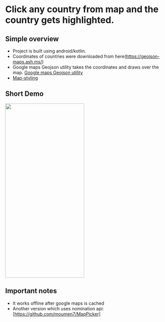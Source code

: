 # Click any country from map and the country gets highlighted.


## Simple overview
* Project is built using android/kotlin.
* Coordinates of countries were downloaded from here(https://geojson-maps.ash.ms/)
* Google maps Geojson utility takes the coordinates and draws over the map. [Google maps Geojson utility](https://developers.google.com/maps/documentation/android-sdk/utility/geojson)
* [Map-styling](https://developers.google.com/maps/documentation/android-sdk/styling)



## Short Demo
<img src="https://user-images.githubusercontent.com/57041674/119538478-6eaf0600-bd8b-11eb-9cc0-d17827de4c8d.gif" width="250" height="550"/>

## Important notes
* It works offline after google maps is cached
* Another version which uses nomination api: [https://github.com/moumen7/MapPicker]
